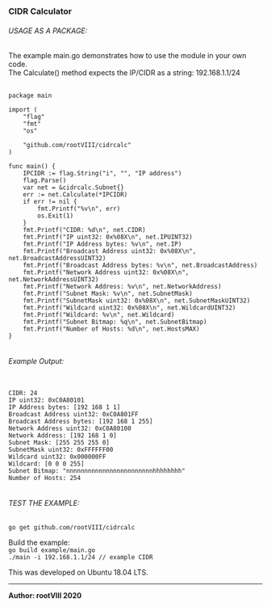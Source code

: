 ### CIDR Calculator

###### USAGE AS A PACKAGE:
The example main.go demonstrates how to use the module in your own code.<br>
The Calculate() method expects the IP/CIDR as a string: 192.168.1.1/24
<pre>
  <code>
package main

import (
    "flag"
    "fmt"
    "os"

    "github.com/rootVIII/cidrcalc"
)

func main() {
    IPCIDR := flag.String("i", "", "IP address")
    flag.Parse()
    var net = &cidrcalc.Subnet{}
    err := net.Calculate(*IPCIDR)
    if err != nil {
        fmt.Printf("&#37;v\n", err)
        os.Exit(1)
    }
    fmt.Printf("CIDR: %d\n", net.CIDR)
    fmt.Printf("IP uint32: 0x%08X\n", net.IPUINT32)
    fmt.Printf("IP Address bytes: %v\n", net.IP)
    fmt.Printf("Broadcast Address uint32: 0x%08X\n", net.BroadcastAddressUINT32)
    fmt.Printf("Broadcast Address bytes: %v\n", net.BroadcastAddress)
    fmt.Printf("Network Address uint32: 0x%08X\n", net.NetworkAddressUINT32)
    fmt.Printf("Network Address: %v\n", net.NetworkAddress)
    fmt.Printf("Subnet Mask: %v\n", net.SubnetMask)
    fmt.Printf("SubnetMask uint32: 0x%08X\n", net.SubnetMaskUINT32)
    fmt.Printf("Wildcard uint32: 0x%08X\n", net.WildcardUINT32)
    fmt.Printf("Wildcard: %v\n", net.Wildcard)
    fmt.Printf("Subnet Bitmap: %q\n", net.SubnetBitmap)
    fmt.Printf("Number of Hosts: %d\n", net.HostsMAX)
}
  </code>
</pre>


###### Example Output:
<pre>
  <code>
CIDR: 24
IP uint32: 0xC0A80101
IP Address bytes: [192 168 1 1]
Broadcast Address uint32: 0xC0A801FF
Broadcast Address bytes: [192 168 1 255]
Network Address uint32: 0xC0A80100
Network Address: [192 168 1 0]
Subnet Mask: [255 255 255 0]
SubnetMask uint32: 0xFFFFFF00
Wildcard uint32: 0x000000FF
Wildcard: [0 0 0 255]
Subnet Bitmap: "nnnnnnnnnnnnnnnnnnnnnnnnhhhhhhhh"
Number of Hosts: 254
  </code>
</pre>


###### TEST THE EXAMPLE:

<code>go get github.com/rootVIII/cidrcalc</code>

Build the example:<br>
<code>go build example/main.go</code><br>
<code>./main -i 192.168.1.1/24  // example CIDR</code>


This was developed on Ubuntu 18.04 LTS.
<hr>
<b>Author: rootVIII  2020</b>
<br><br>
